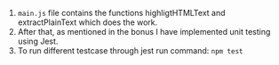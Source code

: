 1. `main.js` file contains the functions highligtHTMLText and extractPlainText which does the work.
2. After that, as mentioned in the bonus I have implemented unit testing using Jest.
3. To run different testcase through jest run command: `npm test`
